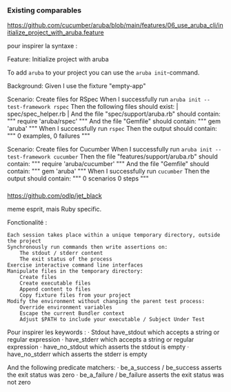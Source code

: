 ### Existing comparables

https://github.com/cucumber/aruba/blob/main/features/06_use_aruba_cli/initialize_project_with_aruba.feature

pour inspirer la syntaxe :


Feature: Initialize project with aruba

  To add `aruba` to your project you can use the `aruba init`-command.

  Background:
    Given I use the fixture "empty-app"

  Scenario: Create files for RSpec
    When I successfully run `aruba init --test-framework rspec`
    Then the following files should exist:
      | spec/spec_helper.rb |
    And the file "spec/support/aruba.rb" should contain:
    """
    require 'aruba/rspec'
    """
    And the file "Gemfile" should contain:
    """
    gem 'aruba'
    """
    When I successfully run `rspec`
    Then the output should contain:
    """
    0 examples, 0 failures
    """
 

  Scenario: Create files for Cucumber
    When I successfully run `aruba init --test-framework cucumber`
    Then the file "features/support/aruba.rb" should contain:
    """
    require 'aruba/cucumber'
    """
    And the file "Gemfile" should contain:
    """
    gem 'aruba'
    """
    When I successfully run `cucumber`
    Then the output should contain:
    """
    0 scenarios
    0 steps
    """

###


https://github.com/odlp/jet_black
 

meme esprit, mais Ruby specific.


Fonctionalité :

    Each session takes place within a unique temporary directory, outside the project
    Synchronously run commands then write assertions on:
        The stdout / stderr content
        The exit status of the process
    Exercise interactive command line interfaces
    Manipulate files in the temporary directory:
        Create files
        Create executable files
        Append content to files
        Copy fixture files from your project
    Modify the environment without changing the parent test process:
        Override environment variables
        Escape the current Bundler context
        Adjust $PATH to include your executable / Subject Under Test

Pour inspirer les keywords :
·       Stdout have_stdout which accepts a string or regular expression
·       have_stderr which accepts a string or regular expression
·       have_no_stdout which asserts the stdout is empty
·       have_no_stderr which asserts the stderr is empty

And the following predicate matchers:
·       be_a_success / be_success asserts the exit status was zero
·       be_a_failure / be_failure asserts the exit status was not zero